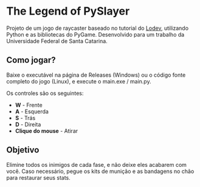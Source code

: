 # The Legend of PySlayer

Projeto de um jogo de raycaster baseado no tutorial do [Lodev](https://lodev.org/cgtutor/raycasting.html), utilizando Python e as bibliotecas do PyGame. Desenvolvido para um trabalho da Universidade Federal de Santa Catarina.

## Como jogar?

Baixe o executável na página de Releases (Windows) ou o código fonte completo do jogo (Linux), e execute o main.exe / main.py.

Os controles são os seguintes:
  - **W** - Frente
  - **A** - Esquerda
  - **S** - Trás
  - **D** - Direita
  - **Clique do mouse** - Atirar
  
## Objetivo

Elimine todos os inimigos de cada fase, e não deixe eles acabarem com você. Caso necessário, pegue os kits de munição e as bandagens no chão para restaurar seus stats.
